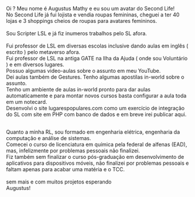 Oi ? Meu nome é Augustus Mathy e eu sou um avatar do Second Life!<br>
No Second Life já fui lojista e vendia roupas femininas, cheguei a ter 40 lojas e 3 shoppings cheios de roupas para avatares femininos.<br><br>
Sou Scripter LSL e já fiz inumeros trabalhos pelo SL afora.<br><br>
Fui professor de LSL em diversas escolas inclusive dando aulas em inglês ( escrito ) pelo metaverso afora.<br>
Fui professor de LSL na antiga GATE na Ilha da Ajuda ( onde sou Voluntário ) e em diversos lugares.<br>
Possuo algumas video-aulas sobre o assunto em meu YouTube.<br>
Dei aulas também de Gestures. Tenho algumas apostilas in-world sobre o assunto.<br>
Tenho um ambiente de aulas in-world pronto para dar aulas automaticamente e para montar novos cursos basta configurar a aula toda em um notecard.<br>
Desenvolvi o site lugarespopulares.com como um exercício de integração do SL com site em PHP com banco de dados e em breve irei publicar aqui.<br>
<br>

Quanto a minha RL, sou formado em engenharia elétrica, engenharia da computação e análise de sistemas.<br>
Comecei o curso de licenciatura em química pela federal de alfenas (EAD), mas, infelizmente por problemas pessoais não finalizei.<br>
Fiz também sem finalizar o curso pós-graduação em desenvolvimento de aplicativos para dispositivos móveis, não finalizei por problemas pessoais e faltam apenas para acabar uma matéria e o TCC.<br><br>
sem mais e com muitos projetos esperando<br>
Augustus!
